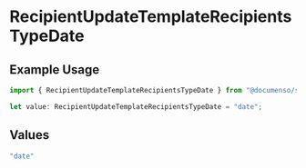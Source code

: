 # RecipientUpdateTemplateRecipientsTypeDate

## Example Usage

```typescript
import { RecipientUpdateTemplateRecipientsTypeDate } from "@documenso/sdk-typescript/models/operations";

let value: RecipientUpdateTemplateRecipientsTypeDate = "date";
```

## Values

```typescript
"date"
```